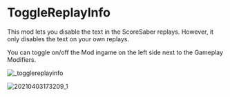 # ToggleReplayInfo


This mod lets you disable the text in the ScoreSaber replays.
However, it only disables the text on your own replays.

You can toggle on/off the Mod ingame on the left side next to the Gameplay Modifiers.

![_togglereplayinfo](https://user-images.githubusercontent.com/37329066/113483585-82816e80-94a4-11eb-9fed-7c1cda691d6c.png)

![20210403173209_1](https://user-images.githubusercontent.com/37329066/113483268-d9864400-94a2-11eb-8603-810e0cb6f790.jpg)